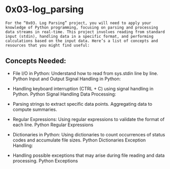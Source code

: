# 0x03-log_parsing

```For the “0x03. Log Parsing” project, you will need to apply your knowledge of Python programming, focusing on parsing and processing data streams in real-time. This project involves reading from standard input (stdin), handling data in a specific format, and performing calculations based on the input data. Here’s a list of concepts and resources that you might find useful:```

## Concepts Needed:

- File I/O in Python:
Understand how to read from sys.stdin line by line.
Python Input and Output
Signal Handling in Python:

- Handling keyboard interruption (CTRL + C) using signal handling in Python.
Python Signal Handling
Data Processing:

- Parsing strings to extract specific data points.
Aggregating data to compute summaries.

- Regular Expressions:
Using regular expressions to validate the format of each line.
Python Regular Expressions

- Dictionaries in Python:
Using dictionaries to count occurrences of status codes and accumulate file sizes.
Python Dictionaries
Exception Handling:

- Handling possible exceptions that may arise during file reading and data processing.
Python Exceptions